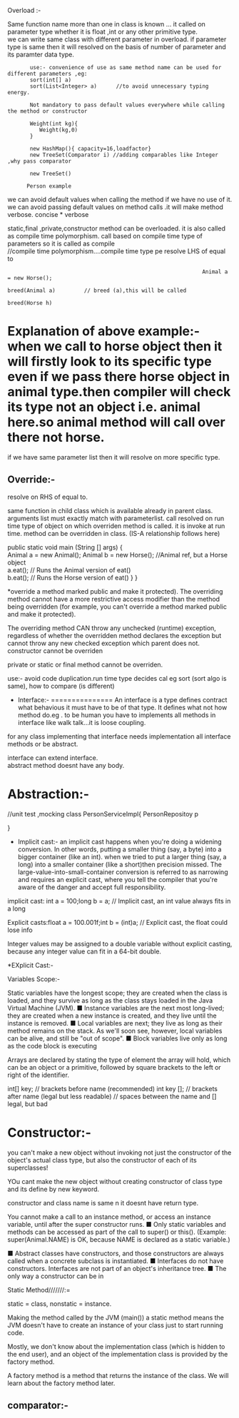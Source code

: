 Overload :-

Same function name more than one in class is known ...
           it called on parameter type whether it is float ,int or any other primitive type.   
           we can write same class with different parameter in overload.
           if parameter type is same then it will resolved on the basis of number of parameter and its paramter data type.

           use:- convenience of use as same method name can be used for different parameters ,eg: 
           sort(int[] a)
           sort(List<Integer> a)      //to avoid unnecessary typing energy.

           Not mandatory to pass default values everywhere while calling the method or constructor

           Weight(int kg){
              Weight(kg,0)
           }

           new HashMap(){ capacity=16,loadfactor}
           new TreeSet(Comparator i) //adding comparables like Integer ,why pass comparator
      
           new TreeSet()
          
          Person example
   
   we can avoid default values when calling the method if we have no use of it.
   we can avoid passing default values on method calls .it will make method verbose.            concise * verbose

   static,final ,private,constructor method can be overloaded.
   it is also called as compile time polymorphism.
       call based on compile time type of parameters so it is called as compile   
                                                                      //compile time polymorphism....compile time type pe resolve  LHS of equal to
                                                                      
                                                                 Animal a = new Horse();
                                                                 breed(Animal a)         // breed (a),this will be called    
                                                                 breed(Horse h)



Explanation of above example:-  when we call to horse object then it will firstly look to its specific type even if we pass there horse object in animal type.then compiler will check its type not an object i.e. animal here.so animal method will call over there not horse. 
============================================================================================================================


   if we have same parameter list then it will resolve on more specific type.

Override:-
----------
resolve on RHS of equal to.

same function in child class which is available already in parent class.
arguments list must exactly match with parameterlist.
call resolved on run time type of object on which overriden method is called.
it is invoke at run time.
method can be overridden in class.                                            (IS-A relationship follows here)

public static void main (String [] args) {  
  Animal a = new Animal();
  Animal b = new Horse();  //Animal ref, but a Horse object    
   a.eat(); // Runs the Animal version of eat()   
   b.eat(); // Runs the Horse version of eat()  }
   }



*override a method marked public and make it protected). 
The overriding method cannot have a more restrictive access modifier than the method being overridden (for example, you can't override a method marked public and make it protected). 

The overriding method CAN throw any unchecked (runtime) exception, regardless of whether the overridden method declares the exception but cannot throw any new checked exception which 
parent does not.
constructor cannot be overriden

private or static or final method cannot be overriden.

use:-
 avoid code duplication.run time type decides cal eg sort (sort algo is same), how to compare (is different)




* Interface:-
===============
An interface is a type defines contract what behavious it must have to be of that type. It defines what not how method do.eg . to be human you have to implements all methods in interface like walk talk...it is loose coupling.

for any class implementing that interface needs implementation all interface methods or be abstract.

interface can extend interface.       
abstract method doesnt have any body.

Abstraction:-
================






//unit test ,mocking
class PersonServiceImpl{
	PersonRepositoy p

}

* Implicit cast:-
 an implicit cast happens when you're doing a widening conversion. 
 In other words, putting a smaller thing (say, a byte) into a bigger container (like an int).
 when we tried to put a larger thing (say, a long) into a smaller container (like a short)then precision missed. 
 The large-value-into-small-container conversion is referred to as narrowing and requires an explicit cast, where you tell the compiler that you're aware of the danger and accept full responsibility. 

implicit cast:
 int a = 100;long b = a; // Implicit cast, an int value always fits in a long

 Explicit casts:float 
 a = 100.001f;int b = (int)a; // Explicit cast, the float could lose info

 Integer values may be assigned to a double variable without explicit casting, because any integer value can fit in a 64-bit double. 

*EXplicit Cast:-




Variables Scope:-

Static variables have the longest scope; they are created when the class is loaded, and they survive as long as the class stays loaded in the Java Virtual Machine (JVM).
■   Instance variables are the next most long-lived; they are created when a new instance is created, and they live until the instance is removed.
■   Local variables are next; they live as long as their method remains on the stack. As we'll soon see, however, local variables can be alive, and still be "out of scope".
■   Block variables live only as long as the code block is executing


Arrays are declared by stating the type of element the array will hold, which can be an object or a primitive, followed by square brackets to the left or right of the identifier.

int[] key;  // brackets before name (recommended)
int key []; // brackets after name (legal but less readable)            // spaces between the name and [] legal, but bad





Constructor:-
==============

you can't make a new object without invoking not just the constructor of the object's actual class type, but also the constructor of each of its superclasses! 

YOu cant make the new object without creating constructor of class type and its define by new keyword.

constructor and class name is same n it doesnt have return type.

You cannot make a call to an instance method, or access an instance variable, until after the super constructor runs. 
■   Only static variables and methods can be accessed as part of the call to super() or this().
 (Example: super(Animal.NAME) is OK, because NAME is declared as a static variable.)

 ■   Abstract classes have constructors, and those constructors are always called when a concrete subclass is instantiated.
 ■   Interfaces do not have constructors. Interfaces are not part of an object's inheritance tree.
 ■   The only way a constructor can be in


Static Method///////:=

 static = class, nonstatic = instance.

 Making the method called by the JVM (main()) a static method means the JVM doesn't have to create an instance of your class just to start running code.




Mostly, we don't know about the implementation class (which is hidden to the end user), and an object of the implementation class is provided by the factory method.

A factory method is a method that returns the instance of the class. We will learn about the factory method later.



comparator:-
-------------














